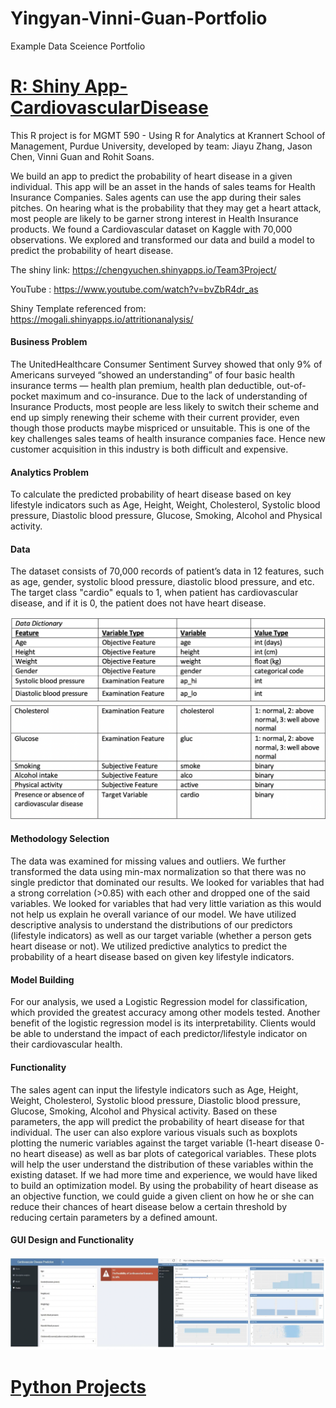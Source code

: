 # Yingyan-Vinni-Guan-Portfolio
Example Data Sceience Portfolio

# [R: Shiny App-CardiovascularDisease](https://github.com/VinniGuan/CVS-disease-R-Shiny-App-Project)

This R project is for MGMT 590 - Using R for Analytics at Krannert School of Management, Purdue University, developed by team: Jiayu Zhang, Jason Chen, Vinni Guan and Rohit Soans.

We build an app to predict the probability of heart disease in a given individual. This app will be an asset in the hands of sales teams for Health Insurance Companies.  Sales agents can use the app during their sales pitches. On hearing what is the probability that they may get a heart attack, most people are likely to be garner strong interest in Health Insurance products. We found a Cardiovascular dataset on Kaggle with 70,000 observations. We explored and transformed our data and build a model to predict the probability of heart disease.

The shiny link: https://chengyuchen.shinyapps.io/Team3Project/

YouTube : https://www.youtube.com/watch?v=bvZbR4dr_as

Shiny Template referenced from: https://mogali.shinyapps.io/attritionanalysis/

#### Business Problem
The UnitedHealthcare Consumer Sentiment Survey showed that only 9% of Americans surveyed “showed an understanding” of four basic health insurance terms — health plan premium, health plan deductible, out-of- pocket maximum and co-insurance. Due to the lack of understanding of Insurance Products, most people are less likely to switch their scheme and end up simply renewing their scheme with their current provider, even though those products maybe mispriced or unsuitable. This is one of the key challenges sales teams of health insurance companies face. Hence new customer acquisition in this industry is both difficult and expensive.

#### Analytics Problem
To calculate the predicted probability of heart disease based on key lifestyle indicators such as Age, Height, Weight, Cholesterol, Systolic blood pressure, Diastolic blood pressure, Glucose, Smoking, Alcohol and Physical activity.

#### Data
The dataset consists of 70,000 records of patient’s data in 12 features, such as age, gender, systolic blood pressure, diastolic blood pressure, and etc. The target class "cardio" equals to 1, when patient has cardiovascular disease, and if it is 0, the patient does not have heart disease.

![](https://github.com/VinniGuan/Yingyan-Vinni-Guan-Portfolio/blob/main/images/Shiny1.png)
![](https://github.com/VinniGuan/Yingyan-Vinni-Guan-Portfolio/blob/main/images/Shiny2.png)

#### Methodology Selection
The data was examined for missing values and outliers. We further transformed the data using min-max normalization so that there was no single predictor that dominated our results. We looked for variables that had a strong correlation (>0.85) with each other and dropped one of the said variables. We looked for variables that had very little variation as this would not help us explain he overall variance of our model. We have utilized descriptive analysis to understand the distributions of our predictors (lifestyle indicators) as well as our target variable (whether a person gets heart disease or not). We utilized predictive analytics to predict the probability of a heart disease based on given key lifestyle indicators.

#### Model Building
For our analysis, we used a Logistic Regression model for classification, which provided the greatest accuracy among other models tested. Another benefit of the logistic regression model is its interpretability. Clients would be able to understand the impact of each predictor/lifestyle indicator on their cardiovascular health.

#### Functionality
The sales agent can input the lifestyle indicators such as Age, Height, Weight, Cholesterol, Systolic blood pressure, Diastolic blood pressure, Glucose, Smoking, Alcohol and Physical activity. Based on these parameters, the app will predict the probability of heart disease for that individual. The user can also explore various visuals such as boxplots plotting the numeric variables against the target variable (1-heart disease 0- no heart disease) as well as bar plots of categorical variables. These plots will help the user understand the distribution of these variables within the existing dataset. If we had more time and experience, we would have liked to build an optimization model. By using the probability of heart disease as an objective function, we could guide a given client on how he or she can reduce their chances of heart disease below a certain threshold by reducing certain parameters by a defined amount.

#### GUI Design and Functionality
![](https://github.com/VinniGuan/Yingyan-Vinni-Guan-Portfolio/blob/main/images/Shiny3.png)


# [Python Projects]()

        
